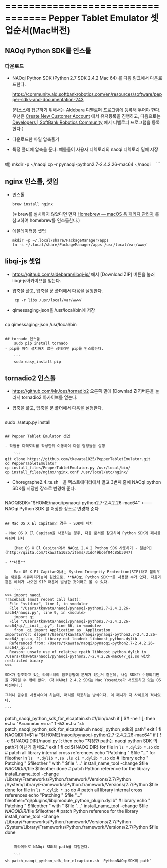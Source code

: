 =================================
Pepper Tablet Emulator 셋업순서(Mac버전)
=================================

## NAOqi Python SDK를 인스톨
### 다운로드

- NAOqi Python SDK (Python 2.7 SDK 2.4.2 Mac 64) 를 다음 링크에서 다운로드한다.

    https://community.ald.softbankrobotics.com/en/resources/software/pepper-sdks-and-documentation-243

    (리소스에 접근하기 위해서는 Aldebara 디벨로퍼 프로그램에 등록해 두어야 한다. 우선은 [Create New Customer Account](https://store.aldebaran.com/default/customer/account/create/) 에서 유저등록을 진행하고, 다음으로는 [Developers | SoftBank Robotics Community](https://community.ald.softbankrobotics.com/en/developerprogram#section3) 에서 디벨로퍼 프로그램을 등록한다.）

- 다운로드한 파일 압축풀기
- 특정 폴더에 압축을 푼다. 예를들어 사용자 디렉토리의 naoqi 디렉토리 밑에 저장
    
    ```
예)
    mkdir -p ~/naoqi
    cp -r pynaoqi-python2.7-2.4.2.26-mac64  ~/naoqi
　```

## nginx 인스톨, 셋업
- 인스톨

    ```
    brew install nginx
    ```

    (※ brew를 설치하지 않았다면 먼저 [Homebrew — macOS 용 패키지 관리자](http://brew.sh/index_ko.html) 를 참고하여 homebrew를 인스톨한다.)

- 에뮬레이터용 셋업

    ```
    mkdir -p ~/.local/share/PackageManager/apps
    ln -s ~/.local/share/PackageManager/apps /usr/local/var/www/
    ```

## libqi-js 셋업
- https://github.com/aldebaran/libqi-js/ 에서  [Download ZIP] 버튼을 눌러 libqi-js아카이브를 얻는다.

- 압축을 풀고, 압축을 푼 폴더에서 다음을 실행한다.

   ```
    cp -r libs /usr/local/var/www/
   ```
- qimessaging-json을 /usr/local/bin에 저장

   ```
cp qimessaging-json /usr/local/bin
```

## tornado 인스톨
    sudo pip install tornado
- pip를 아직 설치하지 않은 상태라면 pip를 인스톨한다.

    ```
    sudo easy_install pip
```

## tornadio2 인스톨

- https://github.com/MrJoes/tornadio2 오른쪽 밑에  [Downlad ZIP]버튼을 눌러서 tornadio2 아카이브를 얻는다.

- 압축을 풀고, 압축을 푼 폴더에서 다음을 실행한다.

    ```
sudo ./setup.py install
```

## Pepper Tablet Emulator 셋업

- 작업용 디렉토리를 작성한뒤 이동하여 다음 명령들을 실행

    ```
git clone https://github.com/tkawata1025/PepperTabletEmulator.git
cd PepperTabletEmulator
cp install_files/PepperTabletEmulator.py /usr/local/bin/
cp install_files/nginx/nginx.conf /usr/local/etc/nginx/
```
- Choregraphe2.4_te.sh　을 텍스트에디터에서 열고 3번째 줄에  NAOqi python SDK를 저장한 장소로 변경해 준다.

    ```
NAOQISDK="$HOME/naoqi/pynaoqi-python2.7-2.4.2.26-mac64"
<--- NAOqi Python SDK 를 저장한 장소로 변경해 준다
```

## Mac OS X El Capitan의 경우 - SDK에 패치

- Mac OS X El Capitan을 사용하는 경우, 다음 문서를 참고하여 Python SDK에 패치를 해줘야 한다

    [Mac OS X El Capitan에서 NAOqi 2.4.2 Python SDK 사용하기 - 일본어](http://qiita.com/tkawata1025/items/31dd49bcef04c85b3047)

- **내용**
    
    Mac OS X El Capitan에서는 System Integrity Protection(SIP)라고 불리우는 새로운 시큐리티기능이 원인으로, **NAOqi Python SDK**를 사용할 수가 없다. 다음과 같은 에러가 나오면 SIP 때문에 발생한 것이라고 볼 수 있다.

    ```
>>> import naoqi
Traceback (most recent call last):
  File "<stdin>", line 1, in <module>
  File "/Users/tkawata/naoqi/pynaoqi-python2.7-2.4.2.26-mac64/naoqi.py", line 9, in <module>
    import qi
  File "/Users/tkawata/naoqi/pynaoqi-python2.7-2.4.2.26-mac64/qi/__init__.py", line 66, in <module>
    from _qi import Application as _Application
ImportError: dlopen(/Users/tkawata/naoqi/pynaoqi-python2.7-2.4.2.26-mac64/_qi.so, 2): Library not loaded: libboost_python.dylib
  Referenced from: /Users/tkawata/naoqi/pynaoqi-python2.7-2.4.2.26-mac64/_qi.so
  Reason: unsafe use of relative rpath libboost_python.dylib in /Users/tkawata/naoqi/pynaoqi-python2.7-2.4.2.26-mac64/_qi.so with restricted binary
>>> 
```

    SDK가 참조하고 있는 라이브러리 참조방법에 문제가 있는거 같은데, 사실 SDK가 수정되기만을 기다릴 수 밖에 없다.（각 NAOqi 2.4.2 SDK는 Mac Yosemite가 서포트하고 있는 OS 버전이다.）

    그러니 꼼수를 사용하여야 하는데, 패치를 적용하는 방식이다. 이 패치가 저 사이트에 적혀있다.

    ```
patch_naoqi_python_sdk_for_elcaptain.sh
#!/bin/bash
if [ $# -ne 1 ]; then
  echo "Parameter error" 1>&2
  echo "sh patch_naoqi_python_sdk_for_elcaptain.sh  naoqi_python_sdk의 path" 
  exit 1
fi
NAOQIDIR=$1 # "${HOME}/naoqi/pynaoqi-python2.7-2.4.2.26-mac64"
if [ ! -e ${NAOQIDIR}/naoqi.py ]; then
    echo "지정한 path는 naoqi python SDK 의 path가 아닌거 같네요."
    exit 1
fi
cd ${NAOQIDIR}
for file in `ls *.dylib *.so`
do
    # patch all library internal cross references
    echo "Patching " $file "..."
    for fileother in `ls  *.dylib *.so ;ls qi *.dylib *.so`
    do
        # library
        echo "  Patching " $fileother " with " $file "..."
        install_name_tool  -change $file $NAOQIDIR/$file $fileother
    done
    # patch Python reference for the library
    install_name_tool -change /Library/Frameworks/Python.framework/Versions/2.7/Python /System/Library/Frameworks/Python.framework/Versions/2.7/Python $file
done
for file in `ls *.dylib *.so`
do
    # patch all library internal cross references
    echo "Patching " $file "..."
    fileother="qi/plugins/libqimodule_python_plugin.dylib"
    # library
    echo "  Patching " $fileother " with " $file "..."
    install_name_tool -change $file $NAOQIDIR/$file $fileother
    # patch Python reference for the library
    install_name_tool -change /Library/Frameworks/Python.framework/Versions/2.7/Python /System/Library/Frameworks/Python.framework/Versions/2.7/Python $file
done
```

    파라메터로 NAOqi SDK의 path를 지정한다.

    ```
sh patch_naoqi_python_sdk_for_elcaptain.sh  PythonNAOqiSDK의 path`
```

